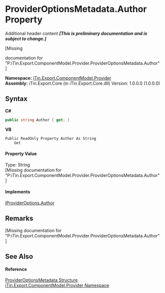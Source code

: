 # ProviderOptionsMetadata.Author Property 
Additional header content _**\[This is preliminary documentation and is subject to change.\]**_

\[Missing <summary> documentation for "P:iTin.Export.ComponentModel.Provider.ProviderOptionsMetadata.Author"\]

**Namespace:**&nbsp;<a href="723a96b5-5779-2554-cf17-05149bfcb802">iTin.Export.ComponentModel.Provider</a><br />**Assembly:**&nbsp;iTin.Export.Core (in iTin.Export.Core.dll) Version: 1.0.0.0 (1.0.0.0)

## Syntax

**C#**<br />
``` C#
public string Author { get; }
```

**VB**<br />
``` VB
Public ReadOnly Property Author As String
	Get
```


#### Property Value
Type: String<br />\[Missing <value> documentation for "P:iTin.Export.ComponentModel.Provider.ProviderOptionsMetadata.Author"\]

#### Implements
<a href="ad93ad80-f3b4-78b6-973e-214916812ce0">IProviderOptions.Author</a><br />

## Remarks
\[Missing <remarks> documentation for "P:iTin.Export.ComponentModel.Provider.ProviderOptionsMetadata.Author"\]

## See Also


#### Reference
<a href="153c6c4f-d6fc-429b-f73e-0f2d08841cf1">ProviderOptionsMetadata Structure</a><br /><a href="723a96b5-5779-2554-cf17-05149bfcb802">iTin.Export.ComponentModel.Provider Namespace</a><br />